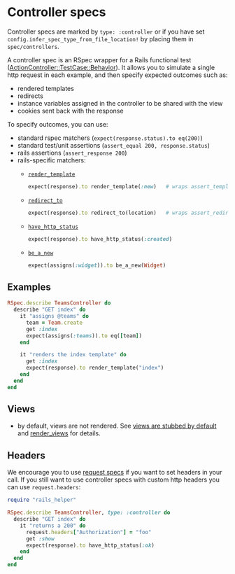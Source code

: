# Controller specs

Controller specs are marked by `type: :controller` or if you have set
`config.infer_spec_type_from_file_location!` by placing them in `spec/controllers`.

A controller spec is an RSpec wrapper for a Rails functional test
([ActionController::TestCase::Behavior](https://github.com/rails/rails/blob/main/actionpack/lib/action_controller/test_case.rb)).
It allows you to simulate a single http request in each example, and then
specify expected outcomes such as:

* rendered templates
* redirects
* instance variables assigned in the controller to be shared with the view
* cookies sent back with the response

To specify outcomes, you can use:

- standard rspec matchers (`expect(response.status).to eq(200)`)
- standard test/unit assertions (`assert_equal 200, response.status`)
- rails assertions (`assert_response 200`)
- rails-specific matchers:
  - [`render_template`](./matchers/render-template-matcher)

    ```ruby
    expect(response).to render_template(:new)   # wraps assert_template
    ```
  - [`redirect_to`](./matchers/redirect-to-matcher)

    ```ruby
    expect(response).to redirect_to(location)   # wraps assert_redirected_to
    ```
  - [`have_http_status`](./matchers/have-http-status-matcher)

    ```ruby
    expect(response).to have_http_status(:created)
    ```
  - [`be_a_new`](./matchers/new-record-matcher)

    ```ruby
    expect(assigns(:widget)).to be_a_new(Widget)
    ```

## Examples

```ruby
RSpec.describe TeamsController do
  describe "GET index" do
    it "assigns @teams" do
      team = Team.create
      get :index
      expect(assigns(:teams)).to eq([team])
    end

    it "renders the index template" do
      get :index
      expect(response).to render_template("index")
    end
  end
end
```

## Views

* by default, views are not rendered. See
  [views are stubbed by default](./controller-specs/isolation-from-views) and
  [render_views](./controller-specs/render-views) for details.

## Headers

We encourage you to use [request specs](./request-specs/request-spec) if you want to set headers in your call. If you still want to use controller specs with custom http headers you can use `request.headers`:

```ruby
require "rails_helper"

RSpec.describe TeamsController, type: :controller do
  describe "GET index" do
    it "returns a 200" do
      request.headers["Authorization"] = "foo"
      get :show
      expect(response).to have_http_status(:ok)
    end
  end
end
```
